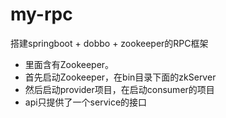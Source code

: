 # my-rpc
搭建springboot + dobbo + zookeeper的RPC框架
- 里面含有Zookeeper。
- 首先启动Zookeeper，在bin目录下面的zkServer
- 然后启动provider项目，在启动consumer的项目
- api只提供了一个service的接口
